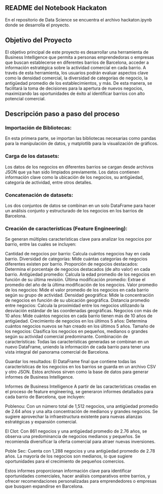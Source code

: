 ## README del Notebook Hackaton 

En el repositorio de Data Science se encuentra el archivo hackaton.ipynb donde se desarrolla el proyecto.

## Objetivo del Proyecto

El objetivo principal de este proyecto es desarrollar una herramienta de Business Intelligence que permita a personas emprendedoras o empresas que buscan establecerse en diferentes barrios de Barcelona, acceder a información estratégica sobre la actividad comercial en cada barrio. A través de esta herramienta, los usuarios podrán evaluar aspectos clave como la densidad comercial, la diversidad de categorías de negocio, la antigüedad promedio de los establecimientos, y más. De esta manera, se facilitará la toma de decisiones para la apertura de nuevos negocios, maximizando las oportunidades de éxito al identificar barrios con alto potencial comercial.

## Descripción paso a paso del proceso
### Importación de Bibliotecas:
En esta primera parte, se importan las bibliotecas necesarias como pandas para la manipulación de datos, y matplotlib para la visualización de gráficos.

### Carga de los datasets:
Los datos de los negocios en diferentes barrios se cargan desde archivos JSON que ya han sido limpiados previamente. Los datos contienen información clave como la ubicación de los negocios, su antigüedad, categoría de actividad, entre otros detalles.

### Concatenación de datasets:
Los dos conjuntos de datos se combinan en un solo DataFrame para hacer un análisis conjunto y estructurado de los negocios en los barrios de Barcelona.

### Creación de características (Feature Engineering):
Se generan múltiples características clave para analizar los negocios por barrio, entre las cuales se incluyen:

Cantidad de negocios por barrio: Calcula cuántos negocios hay en cada barrio.
Diversidad de categorías: Mide cuántas categorías de negocios diferentes existen por barrio.
Proporción de negocios destacados: Determina el porcentaje de negocios destacados (de alto valor) en cada barrio.
Antigüedad promedio: Calcula la edad promedio de los negocios en función de su última revisión.
Última modificación promedio: Extrae el promedio del año de la última modificación de los negocios.
Valor promedio de los negocios: Mide el valor promedio de los negocios en cada barrio según su grupo de actividad.
Densidad geográfica: Mide la concentración de negocios en función de su ubicación geográfica.
Distancia promedio entre negocios: Calcula la proximidad entre los negocios utilizando la desviación estándar de las coordenadas geográficas.
Negocios con más de 10 años: Mide cuántos negocios en cada barrio tienen más de 10 años de antigüedad.
Crecimiento de negocios en los últimos 5 años: Determina cuántos negocios nuevos se han creado en los últimos 5 años.
Tamaño de los negocios: Clasifica los negocios en pequeños, medianos o grandes según su actividad comercial predominante.
Combinación de características:
Todas las características generadas se combinan en un nuevo DataFrame, uniendo la información de cada barrio para tener una vista integral del panorama comercial de Barcelona.

Guardar los resultados:
El DataFrame final que contiene todas las características de los negocios en los barrios se guarda en un archivo CSV y otro JSON. Estos archivos sirven como la base de datos para generar informes de Business Intelligence.

Informes de Business Intelligence
A partir de las características creadas en el proceso de feature engineering, se generaron informes detallados para cada barrio de Barcelona, que incluyen:

Poblenou: Con un número total de 1,512 negocios, una antigüedad promedio de 2.64 años y una alta concentración de medianos y grandes negocios. Se sugiere aprovechar la infraestructura existente para nuevas alianzas estratégicas y expansión comercial.

El Clot: Con 861 negocios y una antigüedad promedio de 2.76 años, se observa una predominancia de negocios medianos y pequeños. Se recomienda diversificar la oferta comercial para atraer nuevas inversiones.

Poble Sec: Cuenta con 1,288 negocios y una antigüedad promedio de 2.78 años. La mayoría de los negocios son medianos, lo que sugiere oportunidades para el crecimiento de pequeños comercios.

Estos informes proporcionan información clave para identificar oportunidades comerciales, hacer análisis comparativos entre barrios, y ofrecer recomendaciones personalizadas para emprendedores o empresas que busquen expandirse en Barcelona.


